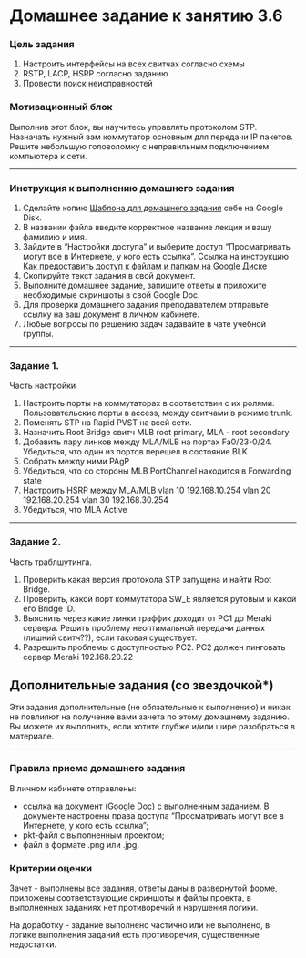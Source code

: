 # Домашнее задание к занятию 3.6 

### Цель задания

1. Настроить интерфейсы на всех свитчах согласно схемы
2. RSTP, LACP, HSRP согласно заданию
3. Провести поиск неисправностей


### Мотивационный блок

Выполнив этот блок, вы научитесь управлять протоколом STP. Назначать нужный вам коммутатор основным для передачи IP пакетов. Решите небольшую головоломку с неправильным подключением компьютера к сети.

------

### Инструкция к выполнению домашнего задания

1. Сделайте копию [Шаблона для домашнего задания](https://docs.google.com/document/d/1youKpKm_JrC0UzDyUslIZW2E2bIv5OVlm_TQDvH5Pvs/edit) себе на Google Disk.
2. В названии файла введите корректное название лекции и вашу фамилию и имя.
3. Зайдите в “Настройки доступа” и выберите доступ “Просматривать могут все в Интернете, у кого есть ссылка”.
 Ссылка на инструкцию [Как предоставить доступ к файлам и папкам на Google Диске](https://support.google.com/docs/answer/2494822?hl=ru&co=GENIE.Platform%3DDesktop)
5. Скопируйте текст задания в свой документ.
6. Выполните домашнее задание, запишите ответы и приложите необходимые скриншоты в свой Google Doc.
7. Для проверки домашнего задания преподавателем отправьте ссылку на ваш документ в личном кабинете.
8. Любые вопросы по решению задач задавайте в чате учебной группы.

------

### Задание 1.
Часть настройки

1. Настроить порты на коммутаторах в соответствии с их ролями. Пользовательские порты в access, между свитчами в режиме trunk.
2. Поменять STP на Rapid PVST на всей сети.
3. Назначить Root Bridge  свитч MLB root primary, MLA - root secondary
4. Добавить пару линков между MLA/MLB на портах Fa0/23-0/24. Убедиться, что один из портов перешел в состояние BLK  
5. Собрать между ними PAgP
6. Убедиться, что со стороны MLB PortChannel находится в Forwarding state
7. Настроить HSRP между MLA/MLB
   	vlan 10 192.168.10.254
	vlan 20 192.168.20.254
	vlan 30 192.168.30.254
8. Убедиться, что MLA Active

---

### Задание 2.

Часть траблшутинга.
1. Проверить какая версия протокола STP запущена и найти Root Bridge.
2. Проверить, какой порт коммутатора SW_E является рутовым и какой его Bridge ID.
3. Выяснить через какие линки траффик доходит от PC1 до Meraki сервера. Решить проблему неоптимальной передачи данных (лишний свитч??), если таковая существует.
4. Разрешить проблемы с доступностью PC2. PC2 должен пинговать сервер Meraki 192.168.20.22





## Дополнительные задания (со звездочкой*)

Эти задания дополнительные (не обязательные к выполнению) и никак не повлияют на получение вами зачета по этому домашнему заданию. Вы можете их выполнить, если хотите глубже и/или шире разобраться в материале.

---


### Правила приема домашнего задания

В личном кабинете отправлены:

- ссылка на документ (Google Doc) с выполненным заданием. В документе настроены права доступа “Просматривать могут все в Интернете, у кого есть ссылка”;
- pkt-файл с выполненным проектом;
- файл в формате .png или .jpg.

### Критерии оценки

Зачет - выполнены все задания, ответы даны в развернутой форме, приложены соответствующие скриншоты и файлы проекта, в выполненных заданиях нет противоречий и нарушения логики.

На доработку - задание выполнено частично или не выполнено, в логике выполнения заданий есть противоречия, существенные недостатки.
